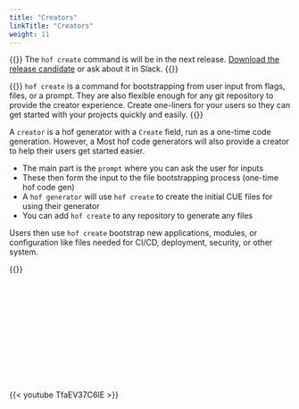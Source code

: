 ```yaml
---
title: "Creators"
linkTitle: "Creators"
weight: 11
---
```


{{<beta style="warning">}}
The `hof create` command is will be in the next release.
[Download the release candidate](https://github.com/hofstadter-io/hof/releases)
or ask about it in Slack.
{{</beta>}}

{{<lead>}}
`hof create` is a command for bootstrapping
from user input from flags, files, or a prompt.
They are also flexible enough for any git repository
to provide the creator experience.
Create one-liners for your users so they can
get started with your projects quickly and easily.
{{</lead>}}

A `creator` is a hof generator with a `Create` field,
run as a one-time code generation.
However, a 
Most hof code generators will also provide a creator
to help their users get started easier.

- The main part is the `prompt` where you can ask the user for inputs
- These then form the input to the file bootstrapping process (one-time hof code gen)
- A `hof generator` will use `hof create` to create the initial CUE files for using their generator
- You can add `hof create` to any repository to generate any files

Users then use `hof create` bootstrap new applications, modules, or configuration
like files needed for CI/CD, deployment, security, or other system.

{{<childpages>}}

<div style="margin-bottom: 13rem;"></div>

{{< youtube TfaEV37C6IE >}}
